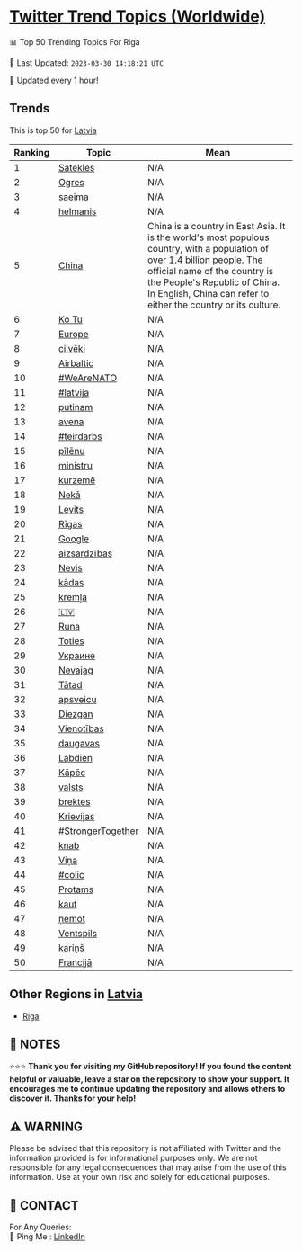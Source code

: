 [Twitter Trend Topics (Worldwide)](https://github.com/ErcinDedeoglu/Twitter-Trend-Topics)
==========


📊 Top 50 Trending Topics For Riga

📆 Last Updated: `2023-03-30 14:18:21 UTC`

🔧 Updated every 1 hour!


## Trends

This is top 50 for [Latvia](</Latvia>)

| Ranking | Topic | Mean |
| ------- | ------------ | ------------ |
| 1 | [Satekles](http://twitter.com/search?q=Satekles) | N/A |
| 2 | [Ogres](http://twitter.com/search?q=Ogres) | N/A |
| 3 | [saeima](http://twitter.com/search?q=saeima) | N/A |
| 4 | [helmanis](http://twitter.com/search?q=helmanis) | N/A |
| 5 | [China](http://twitter.com/search?q=China) | China is a country in East Asia. It is the world's most populous country, with a population of over 1.4 billion people. The official name of the country is the People's Republic of China. In English, China can refer to either the country or its culture. |
| 6 | [Ko Tu](http://twitter.com/search?q=Ko+Tu) | N/A |
| 7 | [Europe](http://twitter.com/search?q=Europe) | N/A |
| 8 | [cilvēki](http://twitter.com/search?q=cilv%c4%93ki) | N/A |
| 9 | [Airbaltic](http://twitter.com/search?q=Airbaltic) | N/A |
| 10 | [#WeAreNATO](http://twitter.com/search?q=%23WeAreNATO) | N/A |
| 11 | [#latvija](http://twitter.com/search?q=%23latvija) | N/A |
| 12 | [putinam](http://twitter.com/search?q=putinam) | N/A |
| 13 | [avena](http://twitter.com/search?q=avena) | N/A |
| 14 | [#teirdarbs](http://twitter.com/search?q=%23teirdarbs) | N/A |
| 15 | [pīlēnu](http://twitter.com/search?q=p%c4%abl%c4%93nu) | N/A |
| 16 | [ministru](http://twitter.com/search?q=ministru) | N/A |
| 17 | [kurzemē](http://twitter.com/search?q=kurzem%c4%93) | N/A |
| 18 | [Nekā](http://twitter.com/search?q=Nek%c4%81) | N/A |
| 19 | [Levits](http://twitter.com/search?q=Levits) | N/A |
| 20 | [Rīgas](http://twitter.com/search?q=R%c4%abgas) | N/A |
| 21 | [Google](http://twitter.com/search?q=Google) | N/A |
| 22 | [aizsardzības](http://twitter.com/search?q=aizsardz%c4%abbas) | N/A |
| 23 | [Nevis](http://twitter.com/search?q=Nevis) | N/A |
| 24 | [kādas](http://twitter.com/search?q=k%c4%81das) | N/A |
| 25 | [kremļa](http://twitter.com/search?q=krem%c4%bca) | N/A |
| 26 | [🇱🇻](http://twitter.com/search?q=%f0%9f%87%b1%f0%9f%87%bb) | N/A |
| 27 | [Runa](http://twitter.com/search?q=Runa) | N/A |
| 28 | [Toties](http://twitter.com/search?q=Toties) | N/A |
| 29 | [Украине](http://twitter.com/search?q=%d0%a3%d0%ba%d1%80%d0%b0%d0%b8%d0%bd%d0%b5) | N/A |
| 30 | [Nevajag](http://twitter.com/search?q=Nevajag) | N/A |
| 31 | [Tātad](http://twitter.com/search?q=T%c4%81tad) | N/A |
| 32 | [apsveicu](http://twitter.com/search?q=apsveicu) | N/A |
| 33 | [Diezgan](http://twitter.com/search?q=Diezgan) | N/A |
| 34 | [Vienotības](http://twitter.com/search?q=Vienot%c4%abbas) | N/A |
| 35 | [daugavas](http://twitter.com/search?q=daugavas) | N/A |
| 36 | [Labdien](http://twitter.com/search?q=Labdien) | N/A |
| 37 | [Kāpēc](http://twitter.com/search?q=K%c4%81p%c4%93c) | N/A |
| 38 | [valsts](http://twitter.com/search?q=valsts) | N/A |
| 39 | [brektes](http://twitter.com/search?q=brektes) | N/A |
| 40 | [Krievijas](http://twitter.com/search?q=Krievijas) | N/A |
| 41 | [#StrongerTogether](http://twitter.com/search?q=%23StrongerTogether) | N/A |
| 42 | [knab](http://twitter.com/search?q=knab) | N/A |
| 43 | [Viņa](http://twitter.com/search?q=Vi%c5%86a) | N/A |
| 44 | [#colic](http://twitter.com/search?q=%23colic) | N/A |
| 45 | [Protams](http://twitter.com/search?q=Protams) | N/A |
| 46 | [kaut](http://twitter.com/search?q=kaut) | N/A |
| 47 | [ņemot](http://twitter.com/search?q=%c5%86emot) | N/A |
| 48 | [Ventspils](http://twitter.com/search?q=Ventspils) | N/A |
| 49 | [kariņš](http://twitter.com/search?q=kari%c5%86%c5%a1) | N/A |
| 50 | [Francijā](http://twitter.com/search?q=Francij%c4%81) | N/A |



## Other Regions in [Latvia](</Latvia>)

* [Riga](</Latvia/Riga.md>)



## 📝 NOTES

⭐⭐⭐ **Thank you for visiting my GitHub repository! If you found the content helpful or valuable, leave a star on the repository to show your support. It encourages me to continue updating the repository and allows others to discover it. Thanks for your help!**


## ⚠️ WARNING

Please be advised that this repository is not affiliated with Twitter and the information provided is for informational purposes only. We are not responsible for any legal consequences that may arise from the use of this information. Use at your own risk and solely for educational purposes.


## 📨 CONTACT

 For Any Queries:  
            🏓 Ping Me : [LinkedIn](https://www.linkedin.com/in/ercindedeoglu/)

